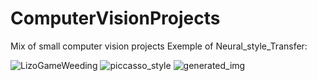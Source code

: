 # ComputerVisionProjects
Mix of small computer vision projects
Exemple of Neural_style_Transfer: 

![LizoGameWeeding](https://github.com/KevynKrancen/ComputerVisionProjects/assets/102467763/d4cd84a9-9026-4bc9-91bd-5e13f7a003d6)
![piccasso_style](https://github.com/KevynKrancen/ComputerVisionProjects/assets/102467763/45a04710-d3ab-4e5a-b397-dc8ef3ebc2e8)
![generated_img](https://github.com/KevynKrancen/ComputerVisionProjects/assets/102467763/4425adb1-2114-4628-b196-b3ba5506032a)
